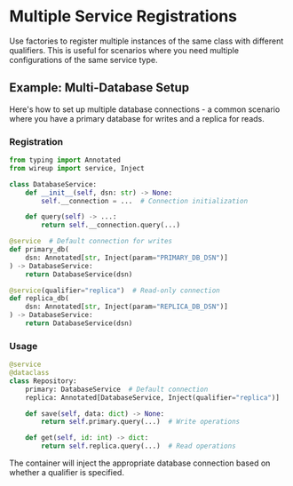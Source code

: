 # Multiple Service Registrations

Use factories to register multiple instances of the same class with different qualifiers. This is useful for scenarios where you need multiple configurations of the same service type.

## Example: Multi-Database Setup

Here's how to set up multiple database connections - a common scenario where you have a primary database for writes and a replica for reads.

### Registration

```python title="db_service.py"
from typing import Annotated
from wireup import service, Inject

class DatabaseService:
    def __init__(self, dsn: str) -> None:
        self.__connection = ...  # Connection initialization

    def query(self) -> ...:
        return self.__connection.query(...)

@service  # Default connection for writes
def primary_db(
    dsn: Annotated[str, Inject(param="PRIMARY_DB_DSN")]
) -> DatabaseService:
    return DatabaseService(dsn)

@service(qualifier="replica")  # Read-only connection
def replica_db(
    dsn: Annotated[str, Inject(param="REPLICA_DB_DSN")]
) -> DatabaseService:
    return DatabaseService(dsn)
```

### Usage

```python title="repository.py"
@service
@dataclass
class Repository:
    primary: DatabaseService  # Default connection
    replica: Annotated[DatabaseService, Inject(qualifier="replica")]

    def save(self, data: dict) -> None:
        return self.primary.query(...)  # Write operations

    def get(self, id: int) -> dict:
        return self.replica.query(...)  # Read operations
```

The container will inject the appropriate database connection based on whether a qualifier is specified.